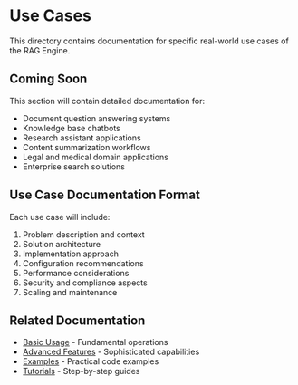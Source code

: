 # Use Cases

This directory contains documentation for specific real-world use cases of the RAG Engine.

## Coming Soon

This section will contain detailed documentation for:
- Document question answering systems
- Knowledge base chatbots
- Research assistant applications
- Content summarization workflows
- Legal and medical domain applications
- Enterprise search solutions

## Use Case Documentation Format

Each use case will include:
1. Problem description and context
2. Solution architecture
3. Implementation approach
4. Configuration recommendations
5. Performance considerations
6. Security and compliance aspects
7. Scaling and maintenance

## Related Documentation

- [Basic Usage](../basic-usage.md) - Fundamental operations
- [Advanced Features](../advanced-features.md) - Sophisticated capabilities
- [Examples](../examples/) - Practical code examples
- [Tutorials](../tutorials/) - Step-by-step guides